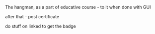 The hangman, as a part of educative course - to it when done with GUI

after that - post certificate

do stuff on linked to get the badge
